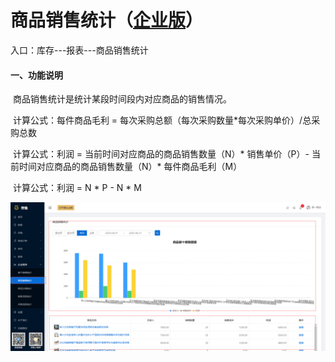 # 商品销售统计（<u>企业版</u>）

入口：库存---报表---商品销售统计

#### 一、功能说明

​		商品销售统计是统计某段时间段内对应商品的销售情况。

​		计算公式：每件商品毛利  =  每次采购总额（每次采购数量*每次采购单价）/总采购总数

​		计算公式：利润  =  当前时间对应商品的商品销售数量（N）*  销售单价（P）-  当前时间对应商品的商品销售数量（N）*  每件商品毛利（M）

​		计算公式：利润  =  N * P  -   N * M 	

![PNG](..\image\报表管理\06-商品销售统计01.jpg)

